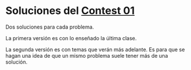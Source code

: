 # Soluciones del [Contest 01](https://a2oj.com/standings?ID=35118 'contest 01')

Dos soluciones para cada problema.

La primera versión es con lo enseñado la última clase.

La segunda versión es con temas que verán más adelante. Es para que se hagan una idea de que un mismo problema suele tener más de una solución.
